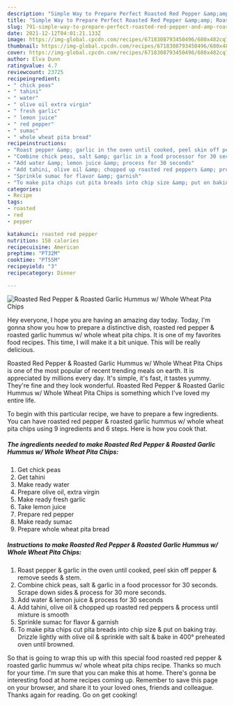 ```yaml
---
description: "Simple Way to Prepare Perfect Roasted Red Pepper &amp;amp; Roasted Garlic Hummus w/ Whole Wheat Pita Chips"
title: "Simple Way to Prepare Perfect Roasted Red Pepper &amp;amp; Roasted Garlic Hummus w/ Whole Wheat Pita Chips"
slug: 791-simple-way-to-prepare-perfect-roasted-red-pepper-and-amp-roasted-garlic-hummus-w-whole-wheat-pita-chips
date: 2021-12-12T04:01:21.133Z
image: https://img-global.cpcdn.com/recipes/6718308793450496/680x482cq70/roasted-red-pepper-roasted-garlic-hummus-w-whole-wheat-pita-chips-recipe-main-photo.jpg
thumbnail: https://img-global.cpcdn.com/recipes/6718308793450496/680x482cq70/roasted-red-pepper-roasted-garlic-hummus-w-whole-wheat-pita-chips-recipe-main-photo.jpg
cover: https://img-global.cpcdn.com/recipes/6718308793450496/680x482cq70/roasted-red-pepper-roasted-garlic-hummus-w-whole-wheat-pita-chips-recipe-main-photo.jpg
author: Elva Dunn
ratingvalue: 4.7
reviewcount: 23725
recipeingredient:
- " chick peas"
- " tahini"
- " water"
- " olive oil extra virgin"
- " fresh garlic"
- " lemon juice"
- " red pepper"
- " sumac"
- " whole wheat pita bread"
recipeinstructions:
- "Roast pepper &amp; garlic in the oven until cooked, peel skin off pepper &amp; remove seeds &amp; stem."
- "Combine chick peas, salt &amp; garlic in a food processor for 30 seconds. Scrape down sides &amp; process for 30 more seconds."
- "Add water &amp; lemon juice &amp; process for 30 seconds"
- "Add tahini, olive oil &amp; chopped up roasted red peppers &amp; process until mixture is smooth"
- "Sprinkle sumac for flavor &amp; garnish"
- "To make pita chips cut pita breads into chip size &amp; put on baking tray. Drizzle lightly with olive oil &amp; sprinkle with salt &amp; bake in 400° preheated oven until browned."
categories:
- Recipe
tags:
- roasted
- red
- pepper

katakunci: roasted red pepper 
nutrition: 158 calories
recipecuisine: American
preptime: "PT32M"
cooktime: "PT55M"
recipeyield: "3"
recipecategory: Dinner

---
```



![Roasted Red Pepper &amp; Roasted Garlic Hummus w/ Whole Wheat Pita Chips](https://img-global.cpcdn.com/recipes/6718308793450496/680x482cq70/roasted-red-pepper-roasted-garlic-hummus-w-whole-wheat-pita-chips-recipe-main-photo.jpg)

Hey everyone, I hope you are having an amazing day today. Today, I'm gonna show you how to prepare a distinctive dish, roasted red pepper &amp; roasted garlic hummus w/ whole wheat pita chips. It is one of my favorites food recipes. This time, I will make it a bit unique. This will be really delicious.



Roasted Red Pepper &amp; Roasted Garlic Hummus w/ Whole Wheat Pita Chips is one of the most popular of recent trending meals on earth. It is appreciated by millions every day. It's simple, it's fast, it tastes yummy. They're fine and they look wonderful. Roasted Red Pepper &amp; Roasted Garlic Hummus w/ Whole Wheat Pita Chips is something which I've loved my entire life.


To begin with this particular recipe, we have to prepare a few ingredients. You can have roasted red pepper &amp; roasted garlic hummus w/ whole wheat pita chips using 9 ingredients and 6 steps. Here is how you cook that.

<!--inarticleads1-->

##### The ingredients needed to make Roasted Red Pepper &amp; Roasted Garlic Hummus w/ Whole Wheat Pita Chips:

1. Get  chick peas
1. Get  tahini
1. Make ready  water
1. Prepare  olive oil, extra virgin
1. Make ready  fresh garlic
1. Take  lemon juice
1. Prepare  red pepper
1. Make ready  sumac
1. Prepare  whole wheat pita bread




<!--inarticleads2-->

##### Instructions to make Roasted Red Pepper &amp; Roasted Garlic Hummus w/ Whole Wheat Pita Chips:

1. Roast pepper &amp; garlic in the oven until cooked, peel skin off pepper &amp; remove seeds &amp; stem.
1. Combine chick peas, salt &amp; garlic in a food processor for 30 seconds. Scrape down sides &amp; process for 30 more seconds.
1. Add water &amp; lemon juice &amp; process for 30 seconds
1. Add tahini, olive oil &amp; chopped up roasted red peppers &amp; process until mixture is smooth
1. Sprinkle sumac for flavor &amp; garnish
1. To make pita chips cut pita breads into chip size &amp; put on baking tray. Drizzle lightly with olive oil &amp; sprinkle with salt &amp; bake in 400° preheated oven until browned.




So that is going to wrap this up with this special food roasted red pepper &amp; roasted garlic hummus w/ whole wheat pita chips recipe. Thanks so much for your time. I'm sure that you can make this at home. There's gonna be interesting food at home recipes coming up. Remember to save this page on your browser, and share it to your loved ones, friends and colleague. Thanks again for reading. Go on get cooking!
